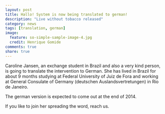 ```yaml
---
layout: post
title: Hallo! System is now being translated to german!
description: "Live without tobacco released"
category: news
tags: [translation, german]
image:
  feature: so-simple-sample-image-4.jpg
  credit: Henrique Gomide
comments: true
share: true
---
```


Caroline Jansen, an exchange student in Brazil and also a very kind person, is going to translate the intervention to German. She has lived in Brazil for about 9 months studying at Federal University of Juiz de Fora and working at General Consulate of Germany (deutschen Auslandsvertretungen) in Rio de Janeiro.

The german version is expected to come out at the end of 2014. 

If you like to join her spreading the word, reach us.


